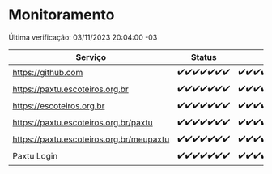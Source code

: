 # Monitoramento

Última verificação: 03/11/2023 20:04:00 -03

|Serviço|Status|Últimas 24h|
|---|---|---|
|https://github.com|<span title="2023-10-27: OK=24">✔️</span><span title="2023-10-28: OK=24">✔️</span><span title="2023-10-29: OK=24">✔️</span><span title="2023-10-30: OK=24">✔️</span><span title="2023-10-31: OK=24">✔️</span><span title="2023-11-01: OK=24">✔️</span><span title="2023-11-02: OK=23">✔️</span>|<span title="02/11/2023 20:05:00 -03 : 200">✔️</span><span title="02/11/2023 21:29:00 -03 : 200">✔️</span><span title="02/11/2023 22:41:00 -03 : 200">✔️</span><span title="02/11/2023 23:15:00 -03 : 200">✔️</span><span title="03/11/2023 00:06:00 -03 : 200">✔️</span><span title="03/11/2023 01:07:00 -03 : 200">✔️</span><span title="03/11/2023 02:05:00 -03 : 200">✔️</span><span title="03/11/2023 03:08:00 -03 : 200">✔️</span><span title="03/11/2023 04:05:00 -03 : 200">✔️</span><span title="03/11/2023 05:08:00 -03 : 200">✔️</span><span title="03/11/2023 06:06:00 -03 : 200">✔️</span><span title="03/11/2023 07:06:00 -03 : 200">✔️</span><span title="03/11/2023 08:04:00 -03 : 200">✔️</span><span title="03/11/2023 09:10:00 -03 : 200">✔️</span><span title="03/11/2023 10:09:00 -03 : 200">✔️</span><span title="03/11/2023 11:06:00 -03 : 200">✔️</span><span title="03/11/2023 12:06:00 -03 : 200">✔️</span><span title="03/11/2023 13:07:00 -03 : 200">✔️</span><span title="03/11/2023 14:04:00 -03 : 200">✔️</span><span title="03/11/2023 15:08:00 -03 : 200">✔️</span><span title="03/11/2023 17:07:00 -03 : 200">✔️</span><span title="03/11/2023 18:03:00 -03 : 200">✔️</span><span title="03/11/2023 19:04:00 -03 : 200">✔️</span><span title="03/11/2023 20:04:00 -03 : 200">✔️</span>|
|https://paxtu.escoteiros.org.br|<span title="2023-10-27: OK=24">✔️</span><span title="2023-10-28: OK=24">✔️</span><span title="2023-10-29: OK=24">✔️</span><span title="2023-10-30: OK=24">✔️</span><span title="2023-10-31: OK=24">✔️</span><span title="2023-11-01: OK=24">✔️</span><span title="2023-11-02: OK=23">✔️</span>|<span title="02/11/2023 20:05:00 -03 : 200">✔️</span><span title="02/11/2023 21:29:00 -03 : 200">✔️</span><span title="02/11/2023 22:41:00 -03 : 200">✔️</span><span title="02/11/2023 23:15:00 -03 : 200">✔️</span><span title="03/11/2023 00:06:00 -03 : 200">✔️</span><span title="03/11/2023 01:07:00 -03 : 200">✔️</span><span title="03/11/2023 02:05:00 -03 : 200">✔️</span><span title="03/11/2023 03:08:00 -03 : 200">✔️</span><span title="03/11/2023 04:05:00 -03 : 200">✔️</span><span title="03/11/2023 05:08:00 -03 : 200">✔️</span><span title="03/11/2023 06:06:00 -03 : 200">✔️</span><span title="03/11/2023 07:06:00 -03 : 200">✔️</span><span title="03/11/2023 08:04:00 -03 : 200">✔️</span><span title="03/11/2023 09:10:00 -03 : 200">✔️</span><span title="03/11/2023 10:09:00 -03 : 200">✔️</span><span title="03/11/2023 11:06:00 -03 : 200">✔️</span><span title="03/11/2023 12:06:00 -03 : 200">✔️</span><span title="03/11/2023 13:07:00 -03 : 200">✔️</span><span title="03/11/2023 14:04:00 -03 : 200">✔️</span><span title="03/11/2023 15:08:00 -03 : 200">✔️</span><span title="03/11/2023 17:07:00 -03 : 200">✔️</span><span title="03/11/2023 18:03:00 -03 : 200">✔️</span><span title="03/11/2023 19:04:00 -03 : 200">✔️</span><span title="03/11/2023 20:04:00 -03 : 200">✔️</span>|
|https://escoteiros.org.br|<span title="2023-10-27: OK=24">✔️</span><span title="2023-10-28: OK=24">✔️</span><span title="2023-10-29: OK=24">✔️</span><span title="2023-10-30: OK=24">✔️</span><span title="2023-10-31: OK=24">✔️</span><span title="2023-11-01: OK=24">✔️</span><span title="2023-11-02: OK=23">✔️</span>|<span title="02/11/2023 20:05:00 -03 : 200">✔️</span><span title="02/11/2023 21:29:00 -03 : 200">✔️</span><span title="02/11/2023 22:41:00 -03 : 200">✔️</span><span title="02/11/2023 23:15:00 -03 : 200">✔️</span><span title="03/11/2023 00:06:00 -03 : 200">✔️</span><span title="03/11/2023 01:07:00 -03 : 200">✔️</span><span title="03/11/2023 02:05:00 -03 : 200">✔️</span><span title="03/11/2023 03:08:00 -03 : 200">✔️</span><span title="03/11/2023 04:05:00 -03 : 200">✔️</span><span title="03/11/2023 05:08:00 -03 : 200">✔️</span><span title="03/11/2023 06:06:00 -03 : 200">✔️</span><span title="03/11/2023 07:06:00 -03 : 200">✔️</span><span title="03/11/2023 08:04:00 -03 : 200">✔️</span><span title="03/11/2023 09:10:00 -03 : 200">✔️</span><span title="03/11/2023 10:09:00 -03 : 200">✔️</span><span title="03/11/2023 11:06:00 -03 : 200">✔️</span><span title="03/11/2023 12:06:00 -03 : 200">✔️</span><span title="03/11/2023 13:07:00 -03 : 200">✔️</span><span title="03/11/2023 14:04:00 -03 : 200">✔️</span><span title="03/11/2023 15:08:00 -03 : 200">✔️</span><span title="03/11/2023 17:07:00 -03 : 200">✔️</span><span title="03/11/2023 18:03:00 -03 : 200">✔️</span><span title="03/11/2023 19:04:00 -03 : 200">✔️</span><span title="03/11/2023 20:04:00 -03 : 200">✔️</span>|
|https://paxtu.escoteiros.org.br/paxtu|<span title="2023-10-27: OK=24">✔️</span><span title="2023-10-28: OK=24">✔️</span><span title="2023-10-29: OK=24">✔️</span><span title="2023-10-30: OK=24">✔️</span><span title="2023-10-31: OK=24">✔️</span><span title="2023-11-01: OK=24">✔️</span><span title="2023-11-02: OK=23">✔️</span>|<span title="02/11/2023 20:05:00 -03 : 200">✔️</span><span title="02/11/2023 21:29:00 -03 : 200">✔️</span><span title="02/11/2023 22:42:00 -03 : 200">✔️</span><span title="02/11/2023 23:15:00 -03 : 200">✔️</span><span title="03/11/2023 00:06:00 -03 : 200">✔️</span><span title="03/11/2023 01:07:00 -03 : 200">✔️</span><span title="03/11/2023 02:05:00 -03 : 200">✔️</span><span title="03/11/2023 03:08:00 -03 : 200">✔️</span><span title="03/11/2023 04:05:00 -03 : 200">✔️</span><span title="03/11/2023 05:08:00 -03 : 200">✔️</span><span title="03/11/2023 06:06:00 -03 : 200">✔️</span><span title="03/11/2023 07:06:00 -03 : 200">✔️</span><span title="03/11/2023 08:04:00 -03 : 200">✔️</span><span title="03/11/2023 09:10:00 -03 : 200">✔️</span><span title="03/11/2023 10:09:00 -03 : 200">✔️</span><span title="03/11/2023 11:06:00 -03 : 200">✔️</span><span title="03/11/2023 12:06:00 -03 : 200">✔️</span><span title="03/11/2023 13:07:00 -03 : 200">✔️</span><span title="03/11/2023 14:04:00 -03 : 200">✔️</span><span title="03/11/2023 15:08:00 -03 : 200">✔️</span><span title="03/11/2023 17:07:00 -03 : 200">✔️</span><span title="03/11/2023 18:03:00 -03 : 200">✔️</span><span title="03/11/2023 19:04:00 -03 : 200">✔️</span><span title="03/11/2023 20:04:00 -03 : 200">✔️</span>|
|https://paxtu.escoteiros.org.br/meupaxtu|<span title="2023-10-27: OK=24">✔️</span><span title="2023-10-28: OK=24">✔️</span><span title="2023-10-29: OK=24">✔️</span><span title="2023-10-30: OK=24">✔️</span><span title="2023-10-31: OK=24">✔️</span><span title="2023-11-01: OK=24">✔️</span><span title="2023-11-02: OK=23">✔️</span>|<span title="02/11/2023 20:05:00 -03 : 200">✔️</span><span title="02/11/2023 21:29:00 -03 : 200">✔️</span><span title="02/11/2023 22:42:00 -03 : 200">✔️</span><span title="02/11/2023 23:15:00 -03 : 200">✔️</span><span title="03/11/2023 00:06:00 -03 : 200">✔️</span><span title="03/11/2023 01:07:00 -03 : 200">✔️</span><span title="03/11/2023 02:05:00 -03 : 200">✔️</span><span title="03/11/2023 03:08:00 -03 : 200">✔️</span><span title="03/11/2023 04:05:00 -03 : 200">✔️</span><span title="03/11/2023 05:08:00 -03 : 200">✔️</span><span title="03/11/2023 06:06:00 -03 : 200">✔️</span><span title="03/11/2023 07:06:00 -03 : 200">✔️</span><span title="03/11/2023 08:04:00 -03 : 200">✔️</span><span title="03/11/2023 09:10:00 -03 : 200">✔️</span><span title="03/11/2023 10:09:00 -03 : 200">✔️</span><span title="03/11/2023 11:06:00 -03 : 200">✔️</span><span title="03/11/2023 12:06:00 -03 : 200">✔️</span><span title="03/11/2023 13:07:00 -03 : 200">✔️</span><span title="03/11/2023 14:04:00 -03 : 200">✔️</span><span title="03/11/2023 15:08:00 -03 : 200">✔️</span><span title="03/11/2023 17:07:00 -03 : 200">✔️</span><span title="03/11/2023 18:03:00 -03 : 200">✔️</span><span title="03/11/2023 19:04:00 -03 : 200">✔️</span><span title="03/11/2023 20:04:00 -03 : 200">✔️</span>|
|Paxtu Login|<span title="2023-10-27: OK=24">✔️</span><span title="2023-10-28: OK=24">✔️</span><span title="2023-10-29: OK=24">✔️</span><span title="2023-10-30: OK=24">✔️</span><span title="2023-10-31: OK=24">✔️</span><span title="2023-11-01: OK=24">✔️</span><span title="2023-11-02: OK=23">✔️</span>|<span title="02/11/2023 20:05:00 -03 : 200">✔️</span><span title="02/11/2023 21:29:00 -03 : 200">✔️</span><span title="02/11/2023 22:42:00 -03 : 200">✔️</span><span title="02/11/2023 23:15:00 -03 : 200">✔️</span><span title="03/11/2023 00:06:00 -03 : 200">✔️</span><span title="03/11/2023 01:07:00 -03 : 200">✔️</span><span title="03/11/2023 02:05:00 -03 : 200">✔️</span><span title="03/11/2023 03:08:00 -03 : 200">✔️</span><span title="03/11/2023 04:05:00 -03 : 200">✔️</span><span title="03/11/2023 05:08:00 -03 : 200">✔️</span><span title="03/11/2023 06:06:00 -03 : 200">✔️</span><span title="03/11/2023 07:06:00 -03 : 200">✔️</span><span title="03/11/2023 08:04:00 -03 : 200">✔️</span><span title="03/11/2023 09:10:00 -03 : 200">✔️</span><span title="03/11/2023 10:09:00 -03 : 200">✔️</span><span title="03/11/2023 11:06:00 -03 : 200">✔️</span><span title="03/11/2023 12:06:00 -03 : 200">✔️</span><span title="03/11/2023 13:07:00 -03 : 200">✔️</span><span title="03/11/2023 14:04:00 -03 : 200">✔️</span><span title="03/11/2023 15:08:00 -03 : 200">✔️</span><span title="03/11/2023 17:07:00 -03 : 200">✔️</span><span title="03/11/2023 18:03:00 -03 : 200">✔️</span><span title="03/11/2023 19:04:00 -03 : 200">✔️</span><span title="03/11/2023 20:04:00 -03 : 200">✔️</span>|
